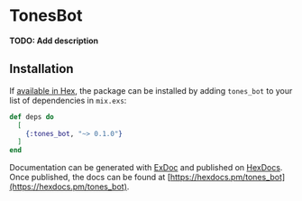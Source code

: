 # TonesBot

**TODO: Add description**

## Installation

If [available in Hex](https://hex.pm/docs/publish), the package can be installed
by adding `tones_bot` to your list of dependencies in `mix.exs`:

```elixir
def deps do
  [
    {:tones_bot, "~> 0.1.0"}
  ]
end
```

Documentation can be generated with [ExDoc](https://github.com/elixir-lang/ex_doc)
and published on [HexDocs](https://hexdocs.pm). Once published, the docs can
be found at [https://hexdocs.pm/tones_bot](https://hexdocs.pm/tones_bot).

